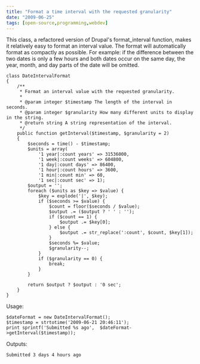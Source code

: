 ```yaml
---
title: "Format a time interval with the requested granularity"
date: "2009-06-25"
tags: [open-source,programming,webdev]
---
```


This class, a refactored version of Drupal's format\_interval function, makes it relatively easy to format an interval value. The format will automatically format as compactly as possible. For example: if the difference between the two dates is only a few hours and both dates occur on the same day, the year, month, and day parts of the date will be omitted.

```
class DateIntervalFormat
{
    /**
     * Format an interval value with the requested granularity.
     *
     * @param integer $timestamp The length of the interval in seconds.
     * @param integer $granularity How many different units to display in the string.
     * @return string A string representation of the interval.
     */
    public function getInterval($timestamp, $granularity = 2)
    {
        $seconds = time() - $timestamp;
        $units = array(
            '1 year|:count years' => 31536000,
            '1 week|:count weeks' => 604800,
            '1 day|:count days' => 86400,
            '1 hour|:count hours' => 3600,
            '1 min|:count min' => 60,
            '1 sec|:count sec' => 1);
        $output = '';
        foreach ($units as $key => $value) {
            $key = explode('|', $key);
            if ($seconds >= $value) {
                $count = floor($seconds / $value);
                $output .= ($output ? ' ' : '');
                if ($count == 1) {
                    $output .= $key[0];
                } else {
                    $output .= str_replace(':count', $count, $key[1]);
                }
                $seconds %= $value;
                $granularity--;
            }
            if ($granularity == 0) {
                break;
            }
        }

        return $output ? $output : '0 sec';
    }
}
```

Usage:

```
$dateFormat = new DateIntervalFormat();
$timestamp = strtotime('2009-06-21 20:46:11');
print sprintf('Submitted %s ago',  $dateFormat->getInterval($timestamp));
```

Outputs:

```
Submitted 3 days 4 hours ago
```
